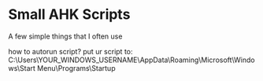 # Small AHK Scripts
A few simple things that I often use

how to autorun script?
put ur script to:
C:\Users\YOUR_WINDOWS_USERNAME\AppData\Roaming\Microsoft\Windows\Start Menu\Programs\Startup
